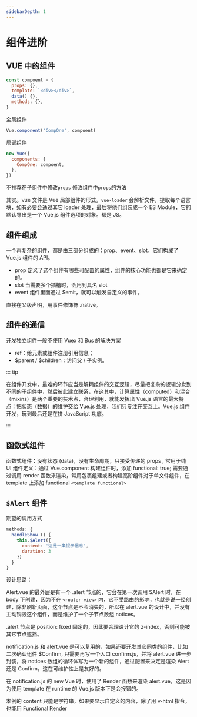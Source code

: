 ```yaml
---
sidebarDepth: 1
---
```


# 组件进阶

## VUE 中的组件

```js
const compoent = {
  props: {},
  template: `<div></div>`,
  data() {},
  methods: {},
}
```

全局组件

```js
Vue.component('CompOne', compoent)
```

局部组件

```js
new Vue({
  components: {
    CompOne: compoent,
  },
})
```

不推荐在子组件中修改`props` 修改组件中`props`的方法

其实。vue 文件是 Vue 局部组件的形式。`vue-loader` 会解析文件，提取每个语言块，如有必要会通过其它 loader 处理，最后将他们组装成一个 ES Module，它的默认导出是一个 Vue.js 组件选项的对象。都是 JS。

## 组件组成

一个再复杂的组件，都是由三部分组成的：prop、event、slot，它们构成了 Vue.js 组件的 API。

- prop 定义了这个组件有哪些可配置的属性，组件的核心功能也都是它来确定的。
- slot 当需要多个插槽时，会用到具名 slot
- event 组件里面通过 \$emit，就可以触发自定义的事件。

直接在父级声明，用事件修饰符 .native。

## 组件的通信

开发独立组件一般不使用 Vuex 和 Bus 的解决方案

- ref：给元素或组件注册引用信息；
- $parent / $children：访问父 / 子实例。

::: tip

在组件开发中，最难的环节应当是解耦组件的交互逻辑，尽量把复杂的逻辑分发到不同的子组件中，然后彼此建立联系，在这其中，计算属性（computed）和混合（mixins）是两个重要的技术点，合理利用，就能发挥出 Vue.js 语言的最大特点：把状态（数据）的维护交给 Vue.js 处理，我们只专注在交互上。Vue.js 组件开发，玩到最后还是在拼 JavaScript 功底。

:::

## 函数式组件

函数式组件：没有状态 (data)，没有生命周期，只接受传递的 props , 常用于纯 UI 组件定义：通过 Vue.component 构建组件时，添加 functional: true; 需要通过调用 render 函数来渲染，常用包裹组建或者构建高阶组件对于单文件组件，在 template 上添加 functional `<template functional>`

## `$Alert` 组件

期望的调用方式

```js
methods: {
  handleShow () {
    this.$Alert({
      content: '这是一条提示信息',
      duration: 3
    })
  }
}
```

设计思路：

Alert.vue 的最外层是有一个 .alert 节点的，它会在第一次调用 \$Alert 时，在 body 下创建，因为不在 `<router-view>` 内，它不受路由的影响，也就是说一经创建，除非刷新页面，这个节点是不会消失的，所以在 alert.vue 的设计中，并没有主动销毁这个组件，而是维护了一个子节点数组 notices。

.alert 节点是 position: fixed 固定的，因此要合理设计它的 z-index，否则可能被其它节点遮挡。

notification.js 和 alert.vue 是可以复用的，如果还要开发其它同类的组件，比如二次确认组件 \$Confirm, 只需要再写一个入口 confirm.js，并将 alert.vue 进一步封装，将 notices 数组的循环体写为一个新的组件，通过配置来决定是渲染 Alert 还是 Confirm，这在可维护性上是友好的。

在 notification.js 的 new Vue 时，使用了 Render 函数来渲染 alert.vue，这是因为使用 template 在 runtime 的 Vue.js 版本下是会报错的。

本例的 content 只能是字符串，如果要显示自定义的内容，除了用 v-html 指令，也能用 Functional Render
